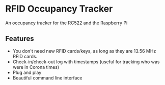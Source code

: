 # RFID Occupancy Tracker
An occupancy tracker for the RC522 and the Raspberry Pi

## Features
* You don't need new RFID cards/keys, as long as they are 13.56 MHz RFID cards.
* Check-in/check-out log with timestamps (useful for tracking who was were in Corona times)
* Plug and play
* Beautiful command line interface
